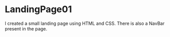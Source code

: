 # LandingPage01
I created a small landing page using HTML and CSS. There is also a NavBar present in the page.

